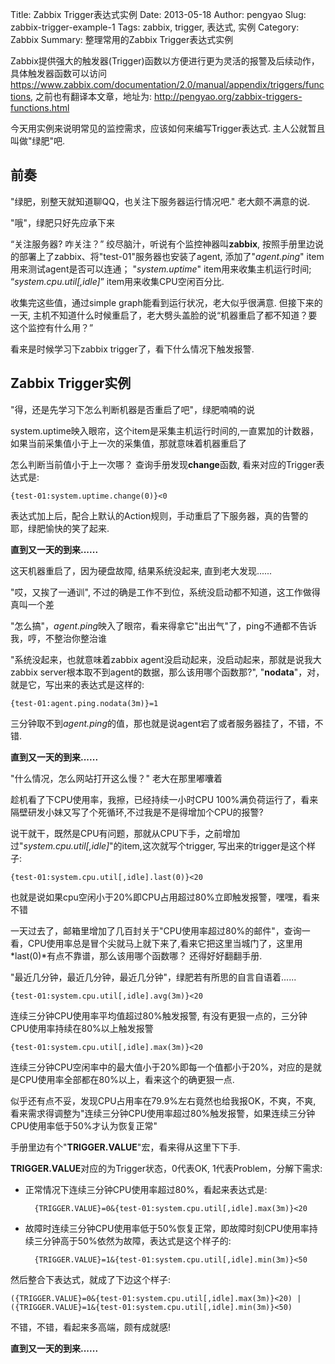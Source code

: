 Title: Zabbix Trigger表达式实例
Date: 2013-05-18
Author: pengyao
Slug: zabbix-trigger-example-1
Tags: zabbix, trigger, 表达式, 实例
Category: Zabbix
Summary: 整理常用的Zabbix Trigger表达式实例

Zabbix提供强大的触发器(Trigger)函数以方便进行更为灵活的报警及后续动作，具体触发器函数可以访问<https://www.zabbix.com/documentation/2.0/manual/appendix/triggers/functions>, 之前也有翻译本文章，地址为: <http://pengyao.org/zabbix-triggers-functions.html>

今天用实例来说明常见的监控需求，应该如何来编写Trigger表达式. 主人公就暂且叫做"绿肥"吧.

## 前奏 ##
"绿肥，别整天就知道聊QQ，也关注下服务器运行情况吧." 老大颇不满意的说.

"哦"，绿肥只好先应承下来

“关注服务器? 咋关注？” 绞尽脑汁，听说有个监控神器叫**zabbix**, 按照手册里边说的部署上了zabbix、将"test-01"服务器也安装了agent, 添加了"*agent.ping*" item用来测试agent是否可以连通； "*system.uptime*" item用来收集主机运行时间; “*system.cpu.util[,idle]*” item用来收集CPU空闲百分比.

收集完这些值，通过simple graph能看到运行状况，老大似乎很满意. 但接下来的一天, 主机不知道什么时候重启了，老大劈头盖脸的说“机器重启了都不知道？要这个监控有什么用？”

看来是时候学习下zabbix trigger了，看下什么情况下触发报警.

## Zabbix Trigger实例 ##
"得，还是先学习下怎么判断机器是否重启了吧"，绿肥喃喃的说

system.uptime映入眼帘，这个item是采集主机运行时间的,一直累加的计数器，如果当前采集值小于上一次的采集值，那就意味着机器重启了

怎么判断当前值小于上一次哪？ 查询手册发现**change**函数, 看来对应的Trigger表达式是: 

    {test-01:system.uptime.change(0)}<0 

表达式加上后，配合上默认的Action规则，手动重启了下服务器，真的告警的耶，绿肥愉快的笑了起来.

**直到又一天的到来......**

这天机器重启了，因为硬盘故障, 结果系统没起来, 直到老大发现...... 

"哎，又挨了一通训", 不过的确是工作不到位，系统没启动都不知道，这工作做得真叫一个差

"怎么搞"，*agent.ping*映入了眼帘，看来得拿它"出出气"了，ping不通都不告诉我，哼，不整治你整治谁

"系统没起来，也就意味着zabbix agent没启动起来，没启动起来，那就是说我大zabbix server根本取不到agent的数据，那么该用哪个函数那?", "**nodata**"，对，就是它，写出来的表达式是这样的:

    {test-01:agent.ping.nodata(3m)}=1

三分钟取不到*agent.ping*的值，那也就是说agent宕了或者服务器挂了，不错，不错.

**直到又一天的到来......**

"什么情况，怎么网站打开这么慢？" 老大在那里嘟囔着

趁机看了下CPU使用率，我擦，已经持续一小时CPU 100%满负荷运行了，看来隔壁研发小妹又写了个死循环,不过我是不是得增加个CPU的报警?

说干就干，既然是CPU有问题，那就从CPU下手，之前增加过"*system.cpu.util[,idle]*"的item,这次就写个trigger, 写出来的trigger是这个样子:

    {test-01:system.cpu.util[,idle].last(0)}<20

也就是说如果cpu空闲小于20%即CPU占用超过80%立即触发报警，嘿嘿，看来不错

一天过去了，邮箱里增加了几百封关于"CPU使用率超过80%的邮件"，查询一看，CPU使用率总是冒个尖就马上就下来了,看来它把这里当城门了，这里用*last(0)*有点不靠谱，那么该用哪个函数哪？ 还得好好翻翻手册.

"最近几分钟，最近几分钟，最近几分钟"，绿肥若有所思的自言自语着......

    {test-01:system.cpu.util[,idle].avg(3m)}<20

连续三分钟CPU使用率平均值超过80%触发报警, 有没有更狠一点的，三分钟CPU使用率持续在80%以上触发报警

    {test-01:system.cpu.util[,idle].max(3m)}<20

连续三分钟CPU空闲率中的最大值小于20%即每一个值都小于20%，对应的是就是CPU使用率全部都在80%以上，看来这个的确更狠一点.

似乎还有点不妥，发现CPU占用率在79.9%左右竟然也给我报OK，不爽，不爽, 看来需求得调整为"连续三分钟CPU使用率超过80%触发报警，如果连续三分钟CPU使用率低于50%才认为恢复正常"

手册里边有个"**TRIGGER.VALUE**"宏，看来得从这里下下手.

**TRIGGER.VALUE**对应的为Trigger状态，0代表OK, 1代表Problem，分解下需求:

* 正常情况下连续三分钟CPU使用率超过80%，看起来表达式是:
 
        {TRIGGER.VALUE}=0&{test-01:system.cpu.util[,idle].max(3m)}<20

* 故障时连续三分钟CPU使用率低于50%恢复正常，即故障时刻CPU使用率持续三分钟高于50%依然为故障，表达式是这个样子的:

        {TRIGGER.VALUE}=1&{test-01:system.cpu.util[,idle].min(3m)}<50

然后整合下表达式，就成了下边这个样子:

    ({TRIGGER.VALUE}=0&{test-01:system.cpu.util[,idle].max(3m)}<20) | ({TRIGGER.VALUE}=1&{test-01:system.cpu.util[,idle].min(3m)}<50)


不错，不错，看起来多高端，颇有成就感!

**直到又一天的到来......**




